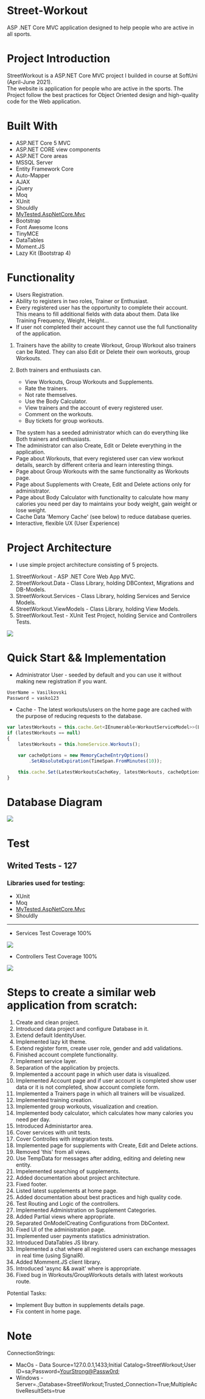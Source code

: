 #  Street-Workout
ASP .NET Core MVC application designed to help people who are active in all sports.

# Project Introduction
StreetWorkout is a ASP.NET Core MVC project I builded in course at SoftUni (April-June 2021). <br /> The website is application for people who are active in the sports. The Project follow the best practices for Object Oriented design and high-quality code for the Web application.

# Built With
* ASP.NET Core 5 MVC
* ASP.NET CORE view components
* ASP.NET Core areas
* MSSQL Server
* Entity Framework Core
* Auto-Mapper
* AJAX
* jQuery
* Moq
* XUnit
* Shouldly
* [MyTested.AspNetCore.Mvc](https://github.com/ivaylokenov/MyTested.AspNetCore.Mvc)
* Bootstrap
* Font Awesome Icons
* TinyMCE
* DataTables
* Moment.JS
* Lazy Kit (Bootstrap 4)

# Functionality
* Users Registration.
* Ability to registers in two roles, Trainer or Enthusiast.
* Every registered user has the opportunity to complete their account. This means to fill additional fields with data about them. Data like Training Frequency, Weight, Height...
* If user not completed their account they cannot use the full functionality of the application.
1. Trainers have the ability to create Workout, Group Workout also trainers can be Rated. They can also Edit or Delete their own workouts, group Workouts.
2. Both trainers and enthusiasts can.

    - View Workouts, Group Workouts and Supplements.
    - Rate the trainers.
    - Not rate themselves.
    - Use the Body Calculator. 
    - View trainers and the account of every registered user.
    - Comment on the workouts.
    - Buy tickets for group workouts.
* The system has a seeded administrator which can do everything like Both trainers and enthusiasts.
* The administrator can also Create, Edit or Delete everything in the application.
* Page about Workouts, that every registered user can view workout details, search by different criteria and learn interesting things.
* Page about Group Workouts with the same functionality as Workouts page.
* Page about Supplements with Create, Edit and Delete actions only for administrator.
* Page about Body Calculator with functionality to calculate how many calories you need per day to maintains your body weight, gain weight or lose weight.
* Cache Data 'Memory Cache' (see below) to reduce database queries.
* Interactive, flexible UX (User Experience)

# Project Architecture
* I use simple project architecture consisting of 5 projects.

1. StreetWorkout - ASP .NET Core Web App MVC.
2. StreetWorkout.Data - Class Library, holding DBContext, Migrations and DB-Models.
3. StreetWorkout.Services - Class Library, holding Services and Service Models.
4. StreetWorkout.ViewModels - Class Library, holding View Models.
5. StreetWorkout.Test - XUnit Test Project, holding Service and Controllers Tests.

![](img/ProjectArchitecture.jpg)

# Quick Start && Implementation

* Administrator User - seeded by default and you can use it without making new registration if you want.
```javascript
UserName = Vasilkovski
Password = vasko123
```

* Cache - The latest workouts/users on the home page are cached with the purpose of reducing requests to the database.

```javascript
var latestWorkouts = this.cache.Get<IEnumerable<WorkoutServiceModel>>(LatestWorkoutsCacheKey);
if (latestWorkouts == null)
{
    latestWorkouts = this.homeService.Workouts();

    var cacheOptions = new MemoryCacheEntryOptions()
        .SetAbsoluteExpiration(TimeSpan.FromMinutes(10));

    this.cache.Set(LatestWorkoutsCacheKey, latestWorkouts, cacheOptions);
}
```

# Database Diagram

![](img/DbDiagram.jpg)

# Test
## Writed Tests - 127
### Libraries used for testing:

* XUnit
* Moq
* [MyTested.AspNetCore.Mvc](https://github.com/ivaylokenov/MyTested.AspNetCore.Mvc)
* Shouldly

---

* Services Test Coverage 100%

![](img/ServicesTest.jpg)

* Controllers Test Coverage 100%

![](img/ControllersTests.jpg)

# Steps to create a similar web application from scratch:

1. Create and clean project.
2. Introduced data project and configure Database in it.
3. Extend default IdentityUser.
4. Implemented lazy kit theme.
5. Extend register form, create user role, gender and add validations.
6. Finished account complete functionality.
7. Implement service layer.
8. Separation of the application by projects.
9. Implemented a account page in which user data is visualized.
10. Implemented Account page and if user account is completed show user data or it is not completed, show account complete form.
11. Implemented a Trainers page in which all trainers will be visualized.
12. Implemented training creation.
13. Implemented group workouts, visualization and creation.
14. Implemented body calculator, which calculates how many calories you need per day.
15. Introduced Administartor area.
16. Cover services with unit tests.
17. Cover Controlles with integration tests.
18. Implemented page for supplements with Create, Edit and Delete actions.
19. Removed 'this' from all views.
20. Use TempData for messages after adding, editing and deleting new entity.
21. Impelemented searching of supplements.
22. Added documentation about project architecture.
23. Fixed footer.
24. Listed latest supplements at home page.
25. Added documentation about best practices and high quality code.
26. Test Routing and Logic of the controllers.
27. Implemented Administration on Supplement Categories.
28. Added Partial views where appropriate.
29. Separated OnModelCreating Configurations from DbContext.
30. Fixed UI of the administration page.
31. Implemented user payments statistics administration.
32. Introduced DataTables JS library.
33. Implemented a chat where all registered users can exchange messages in real time (using SignalR).
34. Added Momment.JS client library.
35. Introduced 'async && await' where is appropriate.
36. Fixed bug in Workouts/GroupWorkouts details with latest workouts route.

Potential Tasks:
- Implement Buy button in supplements details page.
- Fix content in home page.

# Note
ConnectionStrings:
* MacOs - Data Source=127.0.0.1,1433;Initial Catalog=StreetWorkout;User ID=sa;Password=<YourStrong@Passw0rd>;
* Windows - Server=.;Database=StreetWorkout;Trusted_Connection=True;MultipleActiveResultSets=true